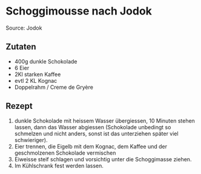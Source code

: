 # Schoggimousse nach Jodok

Source: Jodok

## Zutaten
* 400g dunkle Schokolade
* 6 Eier
* 2Kl starken Kaffee
* evtl 2 KL Kognac
* Doppelrahm / Creme de Gryère

## Rezept
1. dunkle Schokolade mit heissem Wasser übergiessen, 10 Minuten stehen lassen, dann das Wasser abgiessen (Schokolade unbedingt so schmelzen und nicht anders, sonst ist das unterziehen später viel schwieriger).
2. Eier trennen, die Eigelb mit dem Kognac, dem Kaffee und der geschmolzenen Schokolade vermischen
3. Eiweisse steif schlagen und vorsichtig unter die Schoggimasse ziehen. 
4. Im Kühlschrank fest werden lassen.

